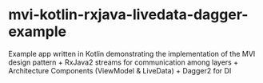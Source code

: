 # mvi-kotlin-rxjava-livedata-dagger-example
Example app written in Kotlin demonstrating the implementation of the MVI design pattern + RxJava2 streams for communication among layers + Architecture Components (ViewModel & LiveData) + Dagger2 for DI
